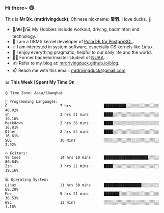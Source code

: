 ### Hi there~ 😎

This is **Mr Dk. (mrdrivingduck)**, Chinese nickname: **棠羽**. I love ducks. 🦆

- 💪/🚘/🏸/💻 My Hobbies include workout, driving, badminton and technology.
- 🍊 I am a DBMS kernel developer of [PolarDB for PostgreSQL](https://github.com/ApsaraDB/PolarDB-for-PostgreSQL).
- 🔥 I am interested in system software, especially OS kernels like *Linux*.
- 🔧 I enjoy everything pragmatic, helpful to our daily life and the world.
- 👨‍🎓 Former bachelor/master student of [NUAA](https://en.wikipedia.org/wiki/Nanjing_University_of_Aeronautics_and_Astronautics).
- ✍ Refer to my blog at: [mrdrivingduck.github.io/blog](https://www.mrdrivingduck.cn/blog/#/).
- 📫 Reach me with this email: [mrdrivingduck@gmail.com](mailto:mrdrivingduck@gmail.com).

<!--START_SECTION:waka-->
📊 **This Week I Spent My Time On** 

```text
⌚︎ Time Zone: Asia/Shanghai

💬 Programming Languages: 
C                        7 hrs               ██████████░░░░░░░░░░░░░░░   40.02% 
sh                       3 hrs 21 mins       ████░░░░░░░░░░░░░░░░░░░░░   19.16% 
Markdown                 2 hrs 56 mins       ████░░░░░░░░░░░░░░░░░░░░░   16.81% 
Other                    2 hrs 54 mins       ████░░░░░░░░░░░░░░░░░░░░░   16.61% 
SQL                      30 mins             ░░░░░░░░░░░░░░░░░░░░░░░░░   2.92%

🔥 Editors: 
VS Code                  14 hrs 10 mins      ████████████████████░░░░░   80.84% 
Zsh                      3 hrs 21 mins       ████░░░░░░░░░░░░░░░░░░░░░   19.16%

💻 Operating System: 
Linux                    11 hrs 58 mins      █████████████████░░░░░░░░   68.29% 
Mac                      5 hrs 21 mins       ███████░░░░░░░░░░░░░░░░░░   30.53% 
WSL                      12 mins             ░░░░░░░░░░░░░░░░░░░░░░░░░   1.18%

```


<!--END_SECTION:waka-->

<!-- ![Mr Dk.'s GitHub Stats](https://github-readme-stats.vercel.app/api?username=mrdrivingduck&count_private&show_icons=true&theme=buefy) -->

<!-- ![Most Used Languages](https://github-readme-stats.vercel.app/api/top-langs/?username=mrdrivingduck&exclude_repo=mips32-CPU,snort-tcp-socket&theme=buefy&layout=compact&langs_count=10) -->


<!--
**mrdrivingduck/mrdrivingduck** is a ✨ _special_ ✨ repository because its `README.md` (this file) appears on your GitHub profile.

Here are some ideas to get you started:

- 🔭 I’m currently working on ...
- 🌱 I’m currently learning ...
- 👯 I’m looking to collaborate on ...
- 🤔 I’m looking for help with ...
- 💬 Ask me about ...
- 📫 How to reach me: ...
- 😄 Pronouns: ...
- ⚡ Fun fact: ...
-->
